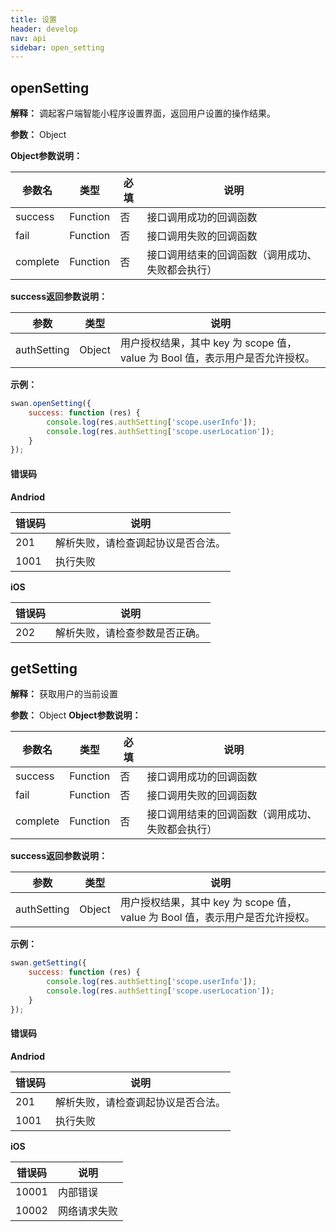 ```yaml
---
title: 设置
header: develop
nav: api
sidebar: open_setting
---
```

openSetting
---
**解释：** 调起客户端智能小程序设置界面，返回用户设置的操作结果。

**参数：** Object

**Object参数说明：**

|参数名 |类型  |必填  |说明|
|---- | ---- | ---- |---- |
|success |Function  |  否 |  接口调用成功的回调函数|
|fail  |  Function |   否 |  接口调用失败的回调函数|
|complete |   Function |   否  | 接口调用结束的回调函数（调用成功、失败都会执行）|


**success返回参数说明：**

|参数  |类型|说明 |
|---- | ---- |---- |
|authSetting|Object|用户授权结果，其中 key 为 scope 值，value 为 Bool 值，表示用户是否允许授权。|


**示例：**
<!-- <a href="swanide://fragment/c98e352530eff43e682256b45b50d2721540396878" title="在开发者工具中预览效果" target="_blank">在开发者工具中预览效果</a> -->
```js
swan.openSetting({
    success: function (res) {
        console.log(res.authSetting['scope.userInfo']);
        console.log(res.authSetting['scope.userLocation']);
    }
});
```
#### 错误码
**Andriod**

|错误码|说明|
|--|--|
|201|解析失败，请检查调起协议是否合法。|
|1001|执行失败|

**iOS**

|错误码|说明|
|--|--|
|202|解析失败，请检查参数是否正确。|

getSetting
---
**解释：** 获取用户的当前设置

**参数：** Object
**Object参数说明：**

|参数名 |类型  |必填  |说明|
|---- | ---- | ---- |---- |
|success |Function  |  否 |  接口调用成功的回调函数|
|fail  |  Function |   否 |  接口调用失败的回调函数|
|complete |   Function |   否  | 接口调用结束的回调函数（调用成功、失败都会执行）|


**success返回参数说明：**

|参数  |类型|说明 |
|---- | ---- |---- |
|authSetting|Object|用户授权结果，其中 key 为 scope 值，value 为 Bool 值，表示用户是否允许授权。|


**示例：**

```js
swan.getSetting({
    success: function (res) {
        console.log(res.authSetting['scope.userInfo']);
        console.log(res.authSetting['scope.userLocation']);
    }
});
```
#### 错误码

**Andriod**

|错误码|说明|
|--|--|
|201|解析失败，请检查调起协议是否合法。|
|1001|执行失败|

**iOS**

|错误码|说明|
|--|--|
|10001|内部错误|
|10002|网络请求失败|